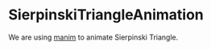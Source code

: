 # SierpinskiTriangleAnimation
We are using [manim](https://www.manim.community) to animate Sierpinski Triangle.
